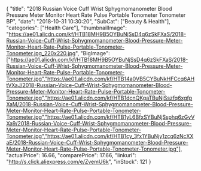 {
	"title": "2018 Russian Voice Cuff Wrist Sphygmomanometer Blood Pressure Meter Monitor Heart Rate Pulse Portable Tonometer Tonometer BP",
	"date": "2018-10-31 10:30:20",
	"SubCat": ["Beauty & Health"],
	"categories": ["Health Care"],
	"thumbnailImage": "https://ae01.alicdn.com/kf/HTB18MH9B5OYBuNjSsD4q6zSkFXaS/2018-Russian-Voice-Cuff-Wrist-Sphygmomanometer-Blood-Pressure-Meter-Monitor-Heart-Rate-Pulse-Portable-Tonometer-Tonometer.jpg_220x220.jpg",
	"BigImage": ["https://ae01.alicdn.com/kf/HTB18MH9B5OYBuNjSsD4q6zSkFXaS/2018-Russian-Voice-Cuff-Wrist-Sphygmomanometer-Blood-Pressure-Meter-Monitor-Heart-Rate-Pulse-Portable-Tonometer-Tonometer.jpg","https://ae01.alicdn.com/kf/HTB14a0VB5CYBuNkHFCcq6AHtVXaJ/2018-Russian-Voice-Cuff-Wrist-Sphygmomanometer-Blood-Pressure-Meter-Monitor-Heart-Rate-Pulse-Portable-Tonometer-Tonometer.jpg","https://ae01.alicdn.com/kf/HTB1dcnQKgaTBuNjSszfq6xgfpXaM/2018-Russian-Voice-Cuff-Wrist-Sphygmomanometer-Blood-Pressure-Meter-Monitor-Heart-Rate-Pulse-Portable-Tonometer-Tonometer.jpg","https://ae01.alicdn.com/kf/HTB1yL6BfxSYBuNjSsphq6zGvVXa9/2018-Russian-Voice-Cuff-Wrist-Sphygmomanometer-Blood-Pressure-Meter-Monitor-Heart-Rate-Pulse-Portable-Tonometer-Tonometer.jpg","https://ae01.alicdn.com/kf/HTB1cy_3fx1YBuNjy1zcq6zNcXXaE/2018-Russian-Voice-Cuff-Wrist-Sphygmomanometer-Blood-Pressure-Meter-Monitor-Heart-Rate-Pulse-Portable-Tonometer-Tonometer.jpg"],
	"actualPrice": 16.66,
	"comparePrice": 17.66,
	"linkurl": "http://s.click.aliexpress.com/e/ZvemU6k",
	"inStock": 121
}
